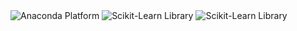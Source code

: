 <img src="https://img.shields.io/badge/Anaconda-Platform-blue" alt="Anaconda Platform">
<img src="https://img.shields.io/badge/Scikit--Learn-Library-blue" alt="Scikit-Learn Library">
<img src="https://img.shields.io/badge/Scikit--Learn-Library-blue" alt="Scikit-Learn Library">
